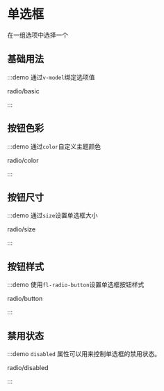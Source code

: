 # 单选框

在一组选项中选择一个

## 基础用法

:::demo 通过`v-model`绑定选项值

radio/basic

:::

## 按钮色彩

:::demo 通过`color`自定义主题颜色

radio/color

:::

## 按钮尺寸

:::demo 通过`size`设置单选框大小

radio/size

:::

## 按钮样式

:::demo 使用`fl-radio-button`设置单选框按钮样式

radio/button

:::

## 禁用状态

:::demo `disabled` 属性可以用来控制单选框的禁用状态。

radio/disabled

:::
